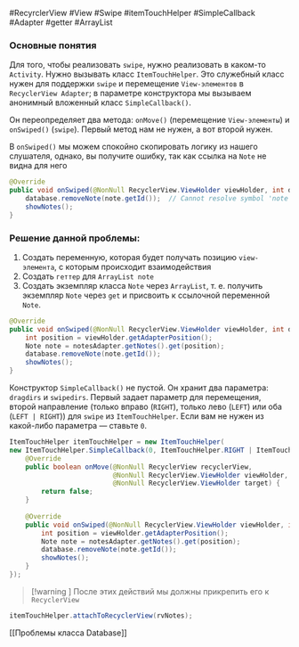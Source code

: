 #RecyrclerView #View #Swipe #itemTouchHelper #SimpleCallback #Adapter #getter #ArrayList 
### Основные понятия

Для того, чтобы реализовать `swipe`, нужно реализовать в каком-то `Activity`. Нужно вызывать класс `ItemTouchHelper`. Это служебный класс нужен для поддержки `swipe` и перемещение `View-элементов` в `RecyclerView Adapter`; в параметре конструктора мы вызываем анонимный вложенный класс `SimpleCallback()`. 

Он переопределяет два метода: `onMove()` (перемещение `View-элементы`) и `onSwiped()` (`swipe`). Первый метод нам не нужен, а вот второй нужен. 

В `onSwiped()` мы можем спокойно скопировать логику из нашего слушателя, однако, вы получите ошибку, так как ссылка на `Note` не видна для него

```java
@Override  
public void onSwiped(@NonNull RecyclerView.ViewHolder viewHolder, int direction) {  
    database.removeNote(note.getId());  // Cannot resolve symbol 'note'
    showNotes();  
}
```
### Решение данной проблемы:

1. Создать переменную, которая будет получать позицию `view-элемента`, с которым происходит взаимодействия
2. Создать `геттер` для `ArrayList note`
3. Создать экземпляр класса `Note` через `ArrayList`, т. е. получить экземпляр `Note` через `get` и присвоить к ссылочной переменной `Note`.

```java
@Override  
public void onSwiped(@NonNull RecyclerView.ViewHolder viewHolder, int direction) {  
    int position = viewHolder.getAdapterPosition();  
    Note note = notesAdapter.getNotes().get(position);  
    database.removeNote(note.getId());  
    showNotes();  
}
```

Конструктор `SimpleCallback()` не пустой. Он хранит два параметра: `dragdirs` и `swipedirs`. Первый задает параметр для перемещения, второй направление (только вправо (`RIGHT`), только лево (`LEFT`) или оба (`LEFT | RIGHT`)) для `swipe` из `ItemTouchHelper`. Если вам не нужен из какой-либо параметра — ставьте `0`.

```java
ItemTouchHelper itemTouchHelper = new ItemTouchHelper(
new ItemTouchHelper.SimpleCallback(0, ItemTouchHelper.RIGHT | ItemTouchHelper.LEFT) {  
    @Override  
    public boolean onMove(@NonNull RecyclerView recyclerView,  
                          @NonNull RecyclerView.ViewHolder viewHolder,  
                          @NonNull RecyclerView.ViewHolder target) {  
        return false;  
    }  
  
    @Override  
    public void onSwiped(@NonNull RecyclerView.ViewHolder viewHolder, int direction) {  
        int position = viewHolder.getAdapterPosition();  
        Note note = notesAdapter.getNotes().get(position);  
        database.removeNote(note.getId());  
        showNotes();  
    }  
});
```

>[!warning ] После этих действий мы должны прикрепить его к `RecyclerView`

```java
itemTouchHelper.attachToRecyclerView(rvNotes);
```

[[Проблемы класса Database]]




